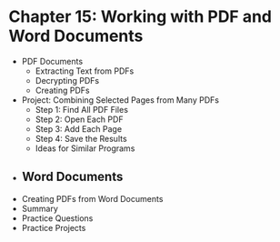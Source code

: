 # Chapter 15: Working with PDF and Word Documents
- PDF Documents
  - Extracting Text from PDFs
  - Decrypting PDFs
  - Creating PDFs
- Project: Combining Selected Pages from Many PDFs
  - Step 1: Find All PDF Files
  - Step 2: Open Each PDF
  - Step 3: Add Each Page
  - Step 4: Save the Results
  - Ideas for Similar Programs
- Word Documents
  - 
- Creating PDFs from Word Documents
- Summary
- Practice Questions
- Practice Projects